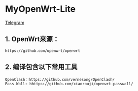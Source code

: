 # MyOpenWrt-Lite  
<a href="https://t.me/my_openwrt" target="_blank">Telegram</a>  
  
## 1. OpenWrt来源：  
    https://github.com/openwrt/openwrt  
      
## 2. 编译包含以下常用工具  
    OpenClash：https://github.com/vernesong/OpenClash/  
    Pass Wall: hhttps://github.com/xiaorouji/openwrt-passwall/  
